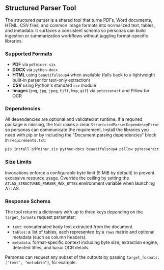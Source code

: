 ## Structured Parser Tool

The structured parser is a shared tool that turns PDFs, Word documents, HTML,
CSV files, and common image formats into normalized text, tables, and metadata.
It surfaces a consistent schema so personas can build ingestion or summarization
workflows without juggling format-specific libraries.

### Supported Formats

* **PDF** via `pdfminer.six`
* **DOCX** via `python-docx`
* **HTML** using `beautifulsoup4` when available (falls back to a lightweight
  built-in parser for text-only extraction)
* **CSV** using Python's standard `csv` module
* **Images** (`png`, `jpg`, `jpeg`, `tiff`, `bmp`, `gif`) via `pytesseract` and
  Pillow for OCR

### Dependencies

All dependencies are optional and validated at runtime. If a required package is
missing, the tool raises a clear `StructuredParserDependencyError` so personas
can communicate the requirement. Install the libraries you need with pip or by
including the "Document parsing dependencies" block in `requirements.txt`:

```bash
pip install pdfminer.six python-docx beautifulsoup4 pillow pytesseract
```

### Size Limits

Invocations enforce a configurable byte limit (5 MiB by default) to prevent
excessive resource usage. Override the ceiling by setting the
`ATLAS_STRUCTURED_PARSER_MAX_BYTES` environment variable when launching ATLAS.

### Response Schema

The tool returns a dictionary with up to three keys depending on the
`target_formats` request parameter:

* `text`: concatenated body text extracted from the document.
* `tables`: a list of tables, each represented by a `rows` matrix and optional
  metadata (such as column headers).
* `metadata`: format-specific context including byte size, extraction engine,
  detected titles, and basic OCR details.

Personas can request any subset of the outputs by passing
`target_formats: ["text", "metadata"]`, for example.
